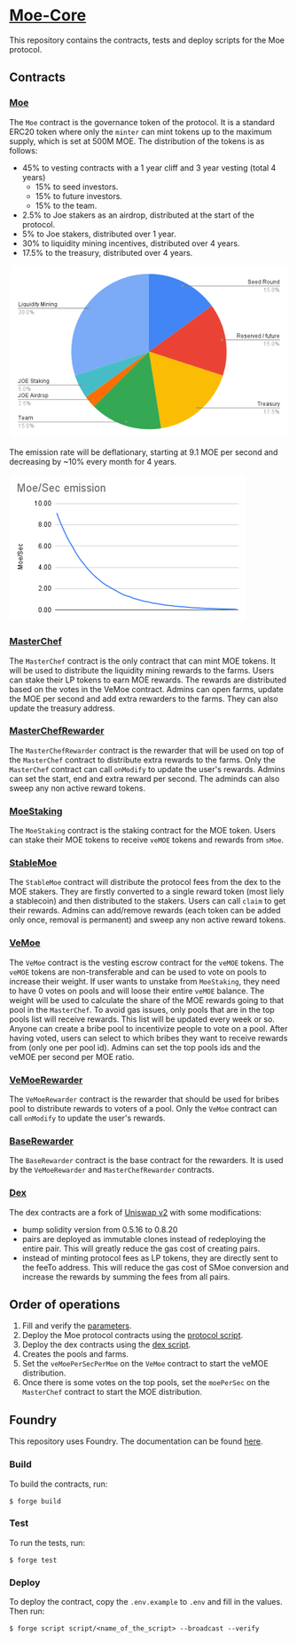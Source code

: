 # [Moe-Core](https://github.com/traderjoe-xyz/moe-core)

This repository contains the contracts, tests and deploy scripts for the Moe protocol.

## Contracts

### [Moe](./src/Moe.sol)

The `Moe` contract is the governance token of the protocol. It is a standard ERC20 token where only the `minter` can mint tokens up to the maximum supply, which is set at 500M MOE.
The distribution of the tokens is as follows:

- 45% to vesting contracts with a 1 year cliff and 3 year vesting (total 4 years)
  - 15% to seed investors.
  - 15% to future investors.
  - 15% to the team.
- 2.5% to Joe stakers as an airdrop, distributed at the start of the protocol.
- 5% to Joe stakers, distributed over 1 year.
- 30% to liquidity mining incentives, distributed over 4 years.
- 17.5% to the treasury, distributed over 4 years.

![Tokenomics](./assets/tokenomics.png)

The emission rate will be deflationary, starting at 9.1 MOE per second and decreasing by ~10% every month for 4 years.

![Emissions](./assets/emissions.png)

### [MasterChef](./src/MasterChef.sol)

The `MasterChef` contract is the only contract that can mint MOE tokens. It will be used to distribute the liquidity mining rewards to the farms.
Users can stake their LP tokens to earn MOE rewards. The rewards are distributed based on the votes in the VeMoe contract.
Admins can open farms, update the MOE per second and add extra rewarders to the farms. They can also update the treasury address.

### [MasterChefRewarder](./src/rewarders/MasterChefRewarder.sol)

The `MasterChefRewarder` contract is the rewarder that will be used on top of the `MasterChef` contract to distribute extra rewards to the farms.
Only the `MasterChef` contract can call `onModify` to update the user's rewards.
Admins can set the start, end and extra reward per second. The adminds can also sweep any non active reward tokens.

### [MoeStaking](./src/MoeStaking.sol)

The `MoeStaking` contract is the staking contract for the MOE token. Users can stake their MOE tokens to receive `veMOE` tokens and rewards from `sMoe`.

### [StableMoe](./src/StableMoe.sol)

The `StableMoe` contract will distribute the protocol fees from the dex to the MOE stakers. They are firstly converted to a single reward token (most liely a stablecoin) and then distributed to the stakers. Users can call `claim` to get their rewards.
Admins can add/remove rewards (each token can be added only once, removal is permanent) and sweep any non active reward tokens.

### [VeMoe](./src/VeMoe.sol)

The `VeMoe` contract is the vesting escrow contract for the `veMOE` tokens. The `veMOE` tokens are non-transferable and can be used to vote on pools to increase their weight. If user wants to unstake from `MoeStaking`, they need to have 0 votes on pools and will loose their entire `veMOE` balance.
The weight will be used to calculate the share of the MOE rewards going to that pool in the `MasterChef`. To avoid gas issues, only pools that are in the top pools list will receive rewards. This list will be updated every week or so.
Anyone can create a bribe pool to incentivize people to vote on a pool. After having voted, users can select to which bribes they want to receive rewards from (only one per pool id).
Admins can set the top pools ids and the veMOE per second per MOE ratio.

### [VeMoeRewarder](./src/rewarders/VeMoeRewarder.sol)

The `VeMoeRewarder` contract is the rewarder that should be used for bribes pool to distribute rewards to voters of a pool. Only the `VeMoe` contract can call `onModify` to update the user's rewards.

### [BaseRewarder](./src/rewarders/BaseRewarder.sol")

The `BaseRewarder` contract is the base contract for the rewarders. It is used by the `VeMoeRewarder` and `MasterChefRewarder` contracts.

### [Dex](./src/dex)

The dex contracts are a fork of [Uniswap v2](https://github.com/Uniswap/v2-core) with some modifications:

- bump solidity version from 0.5.16 to 0.8.20
- pairs are deployed as immutable clones instead of redeploying the entire pair. This will greatly reduce the gas cost of creating pairs.
- instead of minting protocol fees as LP tokens, they are directly sent to the feeTo address. This will reduce the gas cost of SMoe conversion and increase the rewards by summing the fees from all pairs.

## Order of operations

1. Fill and verify the [parameters](./script/parameters.json).
2. Deploy the Moe protocol contracts using the [protocol script](./script/0_DeployProtocol.s.sol).
3. Deploy the dex contracts using the [dex script](./script/1_DeployDex.sol).
4. Creates the pools and farms.
5. Set the `veMoePerSecPerMoe` on the `VeMoe` contract to start the veMOE distribution.
6. Once there is some votes on the top pools, set the `moePerSec` on the `MasterChef` contract to start the MOE distribution.

## Foundry

This repository uses Foundry. The documentation can be found [here](https://book.getfoundry.sh/).

### Build

To build the contracts, run:

```shell
$ forge build
```

### Test

To run the tests, run:

```shell
$ forge test
```

### Deploy

To deploy the contract, copy the `.env.example` to `.env` and fill in the values. Then run:

```shell
$ forge script script/<name_of_the_script> --broadcast --verify
```
